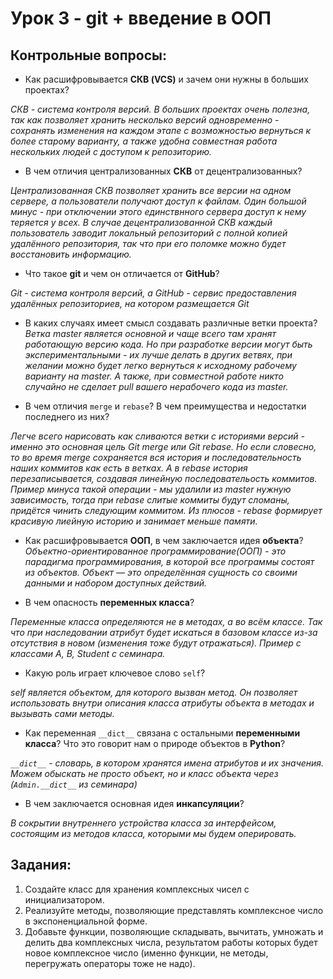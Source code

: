 # Урок 3 - git + введение в ООП
## Контрольные вопросы:
- Как расшифровывается __СКВ (VCS)__ и зачем они нужны 
в больших проектах?

*СКВ - система контроля версий. В больших проектах очень полезна, так как позволяет хранить несколько версий одновременно - сохранять изменения на каждом этапе с возможностью вернуться к более старому варианту, а также удобна совместная работа нескольких людей с доступом к репозиторию.*
- В чем отличия централизованных __СКВ__ от 
децентрализованных?

*Централизованная СКВ позволяет хранить все версии на одном сервере, а пользователи получают доступ к файлам. Один большой минус - при отключении этого единствнного сервера доступ к нему теряется у всех. В случае децентрализованной СКВ каждый пользователь заводит локальный репозиторий с полной копией удалённого репозитория, так что при его поломке можно будет восстановить информацию.*

- Что такое __git__ и чем он отличается от __GitHub__?

*Git - система контроля версий, а GitHub - сервис предоставления удалённых репозиториев, на котором размещается Git*

- В каких случаях имеет смысл создавать различные 
ветки проекта?
*Ветка master является основной и чаще всего там хранят работающую версию кода. Но при разработке версии могут быть экспериментальными - их лучше делать в других ветвях, при желании можно будет легко вернуться к исходному рабочему варианту на master. А также, при совместной работе никто случайно не сделает pull вашего нерабочего кода из master.*

- В чем отличия `merge` и `rebase`? В чем 
преимущества и недостатки последнего из них?

*Легче всего нарисовать как сливаются ветки с историями версий - именно это основная цель Git merge или Git rebase. Но если словесно, то во время merge сохраняется вся история и последовательность наших коммитов как есть в ветках. А в rebase история перезаписывается, создавая линейную последовательость коммитов. Пример минуса такой операции - мы удалили из master нужную зависимость, тогда при rebase слитые коммиты будут сломаны, придётся чинить следующим коммитом. Из плюсов - rebase формирует красивую лиейную историю и занимает меньше памяти.*

- Как расшифровывается __ООП__, в чем заключается идея __объекта__?
*Объектно-ориентированное программирование(ООП) - это парадигма программирования, в которой все программы состоят из объектов. Объект — это определённая сущность со своими данными и набором доступных действий.*

- В чем опасность __переменных класса__?

*Переменные класса определяются не в методах, а во всём классе. Так что при наследовании атрибут будет искаться в базовом классе из-за отсутствия в новом (изменения тоже будут отражаться). Пример с классами A, B, Student с семинара.*

- Какую роль играет ключевое слово `self`?

*self является объектом, для которого вызван метод. Он позволяет использовать внутри описания класса атрибуты объекта в методах и вызывать сами методы.*

- Как переменная `__dict__` связана с 
остальными __переменными класса__?
Что это говорит нам о природе объектов в __Python__?

*`__dict__` - словарь, в котором хранятся имена атрибутов и их значения. Можем обыскать не просто объект, но и класс объекта через (`Admin.__dict__` из семинара)*
- В чем заключается основная идея __инкапсуляции__?

*В сокрытии внутреннего устройства класса за интерфейсом, состоящим из методов класса, которыми мы будем оперировать.*

## Задания:
1) Создайте класс для хранения комплексных чисел с инициализатором.
2) Реализуйте методы, позволяющие представлять комплексное число в 
экспоненциальной форме.
3) Добавьте функции, позволяющие складывать, вычитать, 
умножать и делить два комплексных числа, результатом работы 
которых будет новое комплексное число (именно функции, не методы, 
перегружать операторы тоже не надо).
